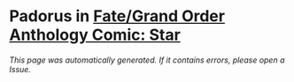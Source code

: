 # Padorus in [Fate/Grand Order Anthology Comic: Star](https://myanimelist.net/manga/96890/Fate_Grand_Order_Anthology_Comic__Star)

###### This page was automatically generated. If it contains errors, please open a Issue.
